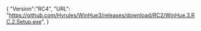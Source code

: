 {
  "Version":"RC4",
  "URL": "https://github.com/Hyrules/WinHue3/releases/download/RC2/WinHue.3.RC.2.Setup.exe",
}           
